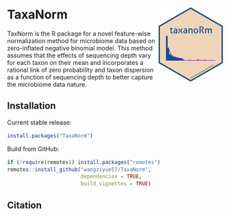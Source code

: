 # TaxaNorm <img src="man/figures/logo-hex.png" width="150" align="right" />
TaxNorm is the R package for a novel feature-wise normalization method for microbiome data based on zero-inflated negative binomial model. This method assumes that the effects of sequencing depth vary for each taxon on their mean and incorporates a rational link of zero probability and taxon dispersion as a function of sequencing depth to better capture the microbiome data nature.

## Installation


Current stable release:

```r
install.packages("TaxaNorm")
```

Build from GitHub:

```r
if (!require(remotes)) install.packages("remotes")
remotes::install_github("wangziyue57/TaxaNorm", 
                        dependencies = TRUE, 
                        build_vignettes = TRUE)
```



## Citation
